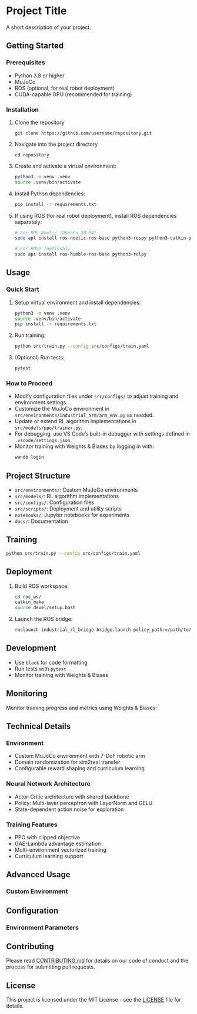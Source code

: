 # Project Title

A short description of your project.

## Getting Started

### Prerequisites
- Python 3.8 or higher
- MuJoCo
- ROS (optional, for real robot deployment)
- CUDA-capable GPU (recommended for training)

### Installation
1. Clone the repository
   ```
   git clone https://github.com/username/repository.git
   ```
2. Navigate into the project directory
   ```
   cd repository
   ```
3. Create and activate a virtual environment:
   ```bash
   python3 -m venv .venv
   source .venv/bin/activate
   ```

4. Install Python dependencies:
   ```bash
   pip install -r requirements.txt
   ```

5. If using ROS (for real robot deployment), install ROS dependencies separately:
   ```bash
   # For ROS Noetic (Ubuntu 20.04)
   sudo apt install ros-noetic-ros-base python3-rospy python3-catkin-pkg

   # For ROS2 (optional)
   sudo apt install ros-humble-ros-base python3-rclpy
   ```

## Usage

### Quick Start

1. Setup virtual environment and install dependencies:
   ```bash
   python3 -m venv .venv
   source .venv/bin/activate
   pip install -r requirements.txt
   ```

2. Run training:
   ```bash
   python src/train.py --config src/configs/train.yaml
   ```

3. (Optional) Run tests:
   ```bash
   pytest
   ```

### How to Proceed

- Modify configuration files under `src/configs/` to adjust training and environment settings.
- Customize the MuJoCo environment in `src/environments/industrial_arm/arm_env.py` as needed.
- Update or extend RL algorithm implementations in `src/models/ppo/trainer.py`.
- For debugging, use VS Code’s built-in debugger with settings defined in `.vscode/settings.json`.
- Monitor training with Weights & Biases by logging in with:
  ```bash
  wandb login
  ```

## Project Structure

- `src/environments/`: Custom MuJoCo environments
- `src/models/`: RL algorithm implementations
- `src/configs/`: Configuration files
- `src/scripts/`: Deployment and utility scripts
- `notebooks/`: Jupyter notebooks for experiments
- `docs/`: Documentation

## Training

```bash
python src/train.py --config src/configs/train.yaml
```

## Deployment

1. Build ROS workspace:
   ```bash
   cd ros_ws/
   catkin_make
   source devel/setup.bash
   ```

2. Launch the ROS bridge:
   ```bash
   roslaunch industrial_rl_bridge bridge.launch policy_path:=/path/to/policy.pt
   ```

## Development

- Use `black` for code formatting
- Run tests with `pytest`
- Monitor training with Weights & Biases

## Monitoring

Monitor training progress and metrics using Weights & Biases:

## Technical Details

### Environment
- Custom MuJoCo environment with 7-DoF robotic arm
- Domain randomization for sim2real transfer
- Configurable reward shaping and curriculum learning

### Neural Network Architecture
- Actor-Critic architecture with shared backbone
- Policy: Multi-layer perceptron with LayerNorm and GELU
- State-dependent action noise for exploration

### Training Features
- PPO with clipped objective
- GAE-Lambda advantage estimation
- Multi-environment vectorized training
- Curriculum learning support

## Advanced Usage

### Custom Environment

## Configuration

### Environment Parameters

## Contributing

Please read [CONTRIBUTING.md](CONTRIBUTING.md) for details on our code of conduct and the process for submitting pull requests.

## License

This project is licensed under the MIT License - see the [LICENSE](LICENSE) file for details.
